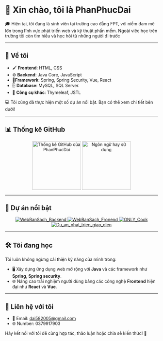 # 👋 Xin chào, tôi là **PhanPhucDai**

🎓 Hiện tại, tôi đang là sinh viên tại trường cao đẳng FPT, với niềm đam mê lớn trong lĩnh vực phát triển web và kỹ thuật phần mềm. Ngoài viêc học trên trường tôi còn tìm hiểu và học hỏi từ những người đi trước

---

## 🌟 **Về tôi**
- 🖌️ **Frontend**: HTML, CSS 
- ⚙️ **Backend**: Java Core, JavaScript
- :small_orange_diamond:**Framework**: Spring, Spring Security, Vue, React
- :file_cabinet: **Database**: MySQL, SQL Server.
- 🔧 **Công cụ khác**: Thymeleaf, JSTL  

💻 Tôi cũng đã thực hiện một số dự án nổi bật. Bạn có thể xem chi tiết bên dưới!  

---

## 📊 **Thống kê GitHub**

<div align="center">
  <img src="https://github-readme-stats.vercel.app/api?username=PhanPhucDai&show_icons=true&theme=radical" alt="Thống kê GitHub của PhanPhucDai" height="160"/>
  <img src="https://github-readme-stats.vercel.app/api/top-langs/?username=PhanPhucDai&layout=compact&theme=tokyonight" alt="Ngôn ngữ hay sử dụng" height="160"/>
</div>

---

## 🚀 **Dự án nổi bật**

<div align="center">
  <a href="https://github.com/PhanPhucDai/WebBanSach_Backend">
    <img src="https://github-readme-stats.vercel.app/api/pin/?username=PhanPhucDai&repo=WebBanSach_Backend&theme=radical" alt="WebBanSach_Backend"/>
  </a>
  <a href="https://github.com/PhanPhucDai/WebBanSach_Fronend">
    <img src="https://github-readme-stats.vercel.app/api/pin/?username=PhanPhucDai&repo=WebBanSach_Fronend&theme=merko" alt="WebBanSach_Fronend"/>
  </a>
  <a href="https://github.com/PhanPhucDai/ONLY_Cook">
    <img src="https://github-readme-stats.vercel.app/api/pin/?username=PhanPhucDai&repo=ONLY_Cook&theme=gruvbox" alt="ONLY_Cook"/>
  </a>
  <a href="https://github.com/PhanPhucDai/Du_an_phat_trien_giao_dien">
    <img src="https://github-readme-stats.vercel.app/api/pin/?username=PhanPhucDai&repo=Du_an_phat_trien_giao_dien&theme=highcontrast" alt="Du_an_phat_trien_giao_dien"/>
  </a>
</div>

---

## 🛠️ **Tôi đang học**
Tôi luôn không ngừng cải thiện kỹ năng của mình trong:  
- 🖥️ Xây dựng ứng dụng web mở rộng với **Java** và các framework như **Spring**, **Spring security**.  
- 🌐 Nâng cao trải nghiệm người dùng bằng các công nghệ **Frontend** hiện đại như **React** và **Vue**.  


---

## 💬 **Liên hệ với tôi**
- 📧 Email: [dai582005@gmail.com](mailto:dai582005@gmail.com)  
- 🌐 Number: 0379917903  
  

Hãy kết nối với tôi để cùng hợp tác, thảo luận hoặc chia sẻ kiến thức! 🚀
